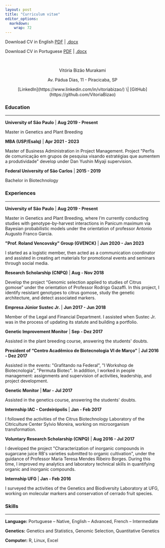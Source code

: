 ```yaml
---
layout: post
title: "Curriculum vitae"
editor_options: 
  markdown: 
    wrap: 72
---
```


Download CV in English [PDF](/assets/files/CV_Vitoria_EN.pdf) \| [.docx](/assets/files/CV_Vitoria_EN.docx)

Download CV in Portuguese [PDF](/assets/files/CV_Vitoria.pdf) \| [.docx](/assets/files/CV_Vitoria.docx)

<br>

<p align="center">Vitória Bizão Murakami</p>

<p align="center">Av. Pádua Dias, 11 - Piracicaba, SP</p>

<p align="center"> [LinkedIn](https://www.linkedin.com/in/vitoriabizao/) \|
[GitHub](https://github.com/VitoriaBizao)</p>


### Education
------------------------------------------------------------------------

**University of São Paulo** \| **Aug 2019 - Present**

Master in Genetics and Plant Breeding

**MBA (USP/Esalq)** \| **Apr 2021 - 2023**

Master of Business Administration in Project Management. 
Project "Perfis de comunicação em grupos de pesquisa visando estratégias que aumentem a produtividade" develop under Dan Yushin Miyaji supervision.

**Federal University of São Carlos** \| **2015 - 2019**

Bachelor in Biotechnology


### Experiences
------------------------------------------------------------------------
**University of São Paulo** \| **Aug 2019 - Present**

Master in Genetics and Plant Breeding, where I’m currently conducting studies with genotype-by-harvest interactions in Panicum maximum via Bayesian probabilistic models under the orientation of professor Antonio Augusto Franco Garcia.

**"Prof. Roland Vencovsky" Group (GVENCK)** \| **Jun 2020 - Jan 2023**

I started as a logistic member, then acted as a communication coordinator and assisted in creating art materials for promotional events and seminars through social media.

**Research Scholarship (CNPQ)** \| **Aug - Nov 2018**

Develop the project “Genomic selection applied to studies of Citrus gomose” under the orientation of Professor Rodrigo Gazaffi. In this project, I identify resistant genotypes to citrus gomose, study the genetic architecture, and detect associated markers.

**Empresa Júnior Sustec Jr.** \| **Jun 2017 - Jun 2018**

Member of the Legal and Financial Department. I assisted when Sustec Jr. was in the process of updating its statute and building a portfolio.

**Genetic Improvement Monitor**	\| **Sep - Dez 2017**

Assisted in the plant breeding course, answering the students' doubts.

**President of “Centro Acadêmico de Biotecnologia VI de Março”** \| **Jul 2016 - Dez 2017**

Assisted in the events: "Grafitando na Federal", "I Workshop de Biotecnologia", "Permuta Biotec". In addition, I worked in people management: assignments and supervision of activities, leadership, and project development.

**Genetic Monitor** \| **Mar - Jul 2017**

Assisted in the genetics course, answering the students' doubts.

**Internship IAC - Cordeirópolis** \| **Jan - Feb 2017**

I followed the activities of the Citrus Biotechnology Laboratory of the Citriculture Center Sylvio Moreira, working on microorganism transformation.

**Voluntary Research Scholarship (CNPQ)** \| **Aug 2016 - Jul 2017**

I developed the project "Characterization of inorganic compounds in sugarcane juice RB's varieties submitted to organic cultivation", under the guidance of Professor Maria Teresa Mendes Ribeiro Borges. During this time, I improved my analytics and laboratory technical skills in quantifying organic and inorganic compounds.

**Internship UFG** \| **Jan - Feb 2016**

I surveyed the activities of the Genetics and Biodiversity Laboratory at UFG, working on molecular markers and conservation of cerrado fruit species.


### Skills
------------------------------------------------------------------------

**Language:** Portuguese – Native, English – Advanced, French – Intermediate

**Genetics:** Genetics and Statistics, Genomic Selection, Quantitative Genetics

**Computer:** R, Linux, Excel

